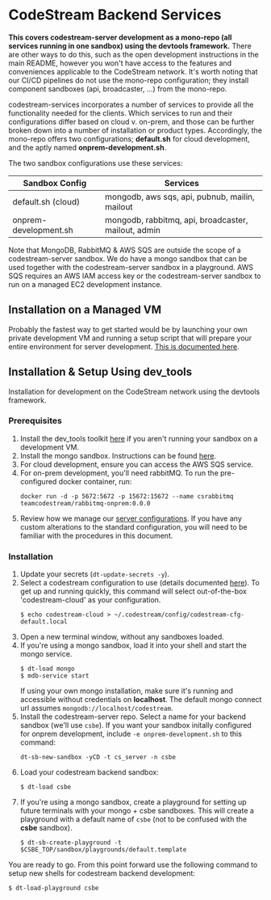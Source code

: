 # CodeStream Backend Services

**This covers codestream-server development as a mono-repo (all services running
in one sandbox) using the devtools framework.** There are other ways to do this,
such as the open development instructions in the main README, however you won't
have access to the features and conveniences applicable to the CodeStream
network. It's worth noting that our CI/CD pipelines do not use the mono-repo
configuration; they install component sandboxes (api, broadcaster, ...) from the
mono-repo.

codestream-services incorporates a number of services to provide all the
functionality needed for the clients. Which services to run and their
configurations differ based on cloud v. on-prem, and those can be further broken
down into a number of installation or product types. Accordingly, the mono-repo
offers two configurations; **default.sh** for cloud development, and the aptly
named **onprem-development.sh**.

The two sandbox configurations use these services:

| Sandbox Config | Services |
| --- | --- |
| default.sh (cloud) | mongodb, aws sqs, api, pubnub, mailin, mailout |
| onprem-development.sh | mongodb, rabbitmq, api, broadcaster, mailout, admin |

Note that MongoDB, RabbitMQ & AWS SQS are outside the scope of a
codestream-server sandbox. We do have a mongo sandbox that can be used together
with the codestream-server sandbox in a playground. AWS SQS requires an AWS IAM
access key or the codestream-server sandbox to run on a managed EC2 development
instance.

## Installation on a Managed VM

Probably the fastest way to get started would be by launching your own private
development VM and running a setup script that will prepare your entire
environment for server development. [This is documented
here](https://dtops-docs.codestream.us/netuser/resources/dev-vms/).

## Installation & Setup Using dev_tools

Installation for development on the CodeStream network using the devtools
framework.

### Prerequisites
1. Install the dev_tools toolkit
   [here](https://github.com/teamcodestream/dev_tools) if you aren't running
   your sandbox on a development VM.
1. Install the mongo sandbox. Instructions can be found
   [here](https://github.com/teamcodestream/mongodb_tools).
1. For cloud development, ensure you can access the AWS SQS service.
1. For on-prem development, you'll need rabbitMQ. To run the pre-configured
   docker container, run:
   ```
   docker run -d -p 5672:5672 -p 15672:15672 --name csrabbitmq teamcodestream/rabbitmq-onprem:0.0.0
   ```
1. Review how we manage our [server configurations](../api_server/docs/unified-cfg-file.md).
   If you have any custom alterations to the standard configuration, you will
   need to be familiar with the procedures in this document.

### Installation
1. Update your secrets (`dt-update-secrets -y`).
1. Select a codestream configuration to use (details documented
   [here](README.unified-cfg-file.md)). To get up and running quickly, this
   command will select out-of-the-box 'codestream-cloud' as your configuration.
	```
	$ echo codestream-cloud > ~/.codestream/config/codestream-cfg-default.local
	```
1. Open a new terminal window, without any sandboxes loaded.
1. If you're using a mongo sandbox, load it into your shell and start the mongo
   service.
	```
	$ dt-load mongo
	$ mdb-service start
	```
   If using your own mongo installation, make sure it's running and accessible
   without credentials on **localhost**. The default mongo connect url assumes
   `mongodb://localhost/codestream`.
1. Install the codestream-server repo. Select a name for your backend sandbox
   (we'll use `csbe`). If you want your sandbox initally configured for onprem
   development, include `-e onprem-development.sh` to this command:
	```
	dt-sb-new-sandbox -yCD -t cs_server -n csbe
	```
1. Load your codestream backend sandbox:
	```
	$ dt-load csbe
	```
1. If you're using a mongo sandbox, create a playground for setting up future
   terminals with your mongo + csbe sandboxes. This will create a playground
   with a default name of `csbe` (not to be confused with the **csbe** sandbox).
	```
	$ dt-sb-create-playground -t $CSBE_TOP/sandbox/playgrounds/default.template
	```

You are ready to go.  From this point forward use the following command to setup
new shells for codestream backend development:
```
$ dt-load-playground csbe
```
